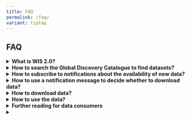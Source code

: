 ```yaml
---
title: FAQ
permalink: /faq/
variant: tiptap
---
```

<h2>FAQ</h2>
<p></p>
<div data-type="detailGroup" class="isomer-accordion isomer-accordion-white">
<details class="isomer-details">
<summary><strong>What is WIS 2.0?</strong>
</summary>
<div data-type="detailsContent" class="isomer-details-content">
<p>WIS2 has been designed to meet the shortfalls of the current WIS and GTS,
support Resolution 1 (Cg-Ext(2021)) – WMO Unified Policy for the International
Exchange of Earth System Data (<em><a href="https://library.wmo.int/idurl/4/57850" rel="noopener noreferrer nofollow" target="_blank"><u>World Meteorological Congress: Abridged Final Report of the Extraordinary Session</u></a></em> (WMO-No.
1281)), support the Global Basic Observing Network (GBON) and meet the
demand for high data volume, variety, velocity and veracity.</p>
<p>WIS2 technical framework is based around three foundational pillars: leveraging
open standards, simpler data exchange and cloud-ready solutions.</p>
</div>
</details>
<details class="isomer-details">
<summary><strong>How to search the Global Discovery Catalogue to find datasets?</strong>
</summary>
<div data-type="detailsContent" class="isomer-details-content">
<p>The first step to using data published via WIS2 is to determine which
dataset or datasets contains the data that is needed. To do this, a data
consumer may browse discovery metadata provided by the Global Discovery
Catalogue. Discovery metadata follows a standard scheme (see Manual on
WIS, Volume II – Appendix F: WMO Core Metadata Profile). A data consumer
may discover a dataset using keywords, geographic area of interest, temporal
information, or free text. Matching search results from the Global Discovery
Catalogue provide high-level information (title, description, keywords,
spatiotemporal extents, data policy, licensing, contact information), from
which a data consumer can assess and evaluate their interest in accessing/downloading
data associated with the dataset record.</p>
<p>A key component of dataset records in the Global Discovery Catalogue is
that of "actionable" links. A dataset record provides one to many links
that clearly identify the nature and purpose of the link (informational,
direct download, API, subscription) so that the data consumer can interact
with the data accordingly. For example, a dataset record may include a
link to subscribe to notifications (see below: How to subscribe to notifications
about the availability of new data) about the data, or an API, or an offline
archive retrieval service.</p>
<p>The Global Discovery Catalogue is accessible via an API and provides a
low barrier mechanism. Internet search engines are able to index the discovery
metadata in the Global Discovery Catalogue, thereby providing data consumers
with an alternative means to search for WIS2 data.</p>
</div>
</details>
<details class="isomer-details">
<summary><strong>How to subscribe to notifications about the availability of new data?</strong>
</summary>
<div data-type="detailsContent" class="isomer-details-content">
<p>WIS2 provides notifications about updates to datasets; for example, when
a new observation record from an automatic weather station is added to
a dataset of surface observations. Notifications are published on message
brokers. Where data consumers need to use data rapidly once it has been
published (such as input to a weather prediction model), they should subscribe
to one or more Global Broker to get notifications messages using Message
Queuing Telemetry Transport (MQTT) protocol.</p>
<p>In WIS2, notifications are republished by Global Brokers to ensure resilient
distribution. Consequently, there will be multiple places where one can
subscribe. Data consumers requiring real-time notifications must subscribe
to Global Brokers. A data consumer should subscribe to more than one Global
Broker, thereby ensuring that notifications continue to be received if
a Global Broker instance fails.</p>
<p>A dataset in WIS2 is associated with a unique <em>topic</em>. Notifications
about updates to a dataset are published to the associated topic. Topics
are organized according to a standard scheme (see the <em>Manual on WIS</em>,
Volume II - Appendix D: WIS2 Topic Hierarchy).</p>
<p>A data consumer can find the appropriate topic to subscribe to either
by searching the Global Discovery Catalogue, using an Internet search engine,
or by browsing the topic hierarchy on a Message Broker.</p>
<p>WIS2 uses Global Caches to distribute core data, as defined in the Unified
Data Policy (Resolution 1 (Cg-Ext (2021))). Each Global Cache republishes
core data on its own highly available data server and publishes a new notification
message advertising the availability of that data from the Global Cache
location.</p>
<p>Notifications from WIS2 Nodes and Global Caches are published on different
topics: The root topic used by WIS2 Nodes is <code>origin</code>, while
the root topic used by Global Caches is <code>cache</code>. Other than the
root, the topic hierarchy is identical. For example, for synoptic weather
observations published by Environment Canada:</p>
<ul>
<li>
<p>Environment and Climate Change Canada, Meteorological Service of Canada’s
WIS2 Node publishes to: <code>origin/a/wis2/ca-eccc-msc/data/core/weather/surface-based-observations/synop</code>
</p>
</li>
<li>
<p>Global Caches publish to: <code>cache/a/wis2/ca-eccc-msc/data/core/weather/surface-based-observations/synop</code>
</p>
</li>
</ul>
<p>As per clause 3.2.13 of the <em>Manual on WIS</em>, Volume II, data consumers
should access core data from the Global Caches. Consequently, they need
to subscribe to the <code>cache</code> topic hierarchy to receive the notifications
from Global Caches, each of which provides a link (that is, URL) to download
from the respective Global Cache’s data server.</p>
</div>
</details>
<details class="isomer-details">
<summary><strong>How to use a notification message to decide whether to download data?</strong>
</summary>
<div data-type="detailsContent" class="isomer-details-content">
<p>On receipt of a notification message, a data consumer needs to decide
whether to download the newly available data. The content of the notification
message provides the information needed to make this decision. For details
of the specification, see the <em>Manual on WIS</em>, Volume II - Appendix
E: WIS2 Notification Message.</p>
<p>In many cases, data consumers will use a software application to determine
whether or not to download the data. This section provides insight about
what happens.</p>
<p>When subscribing to multiple Global Brokers the data consumer will receive
multiple copies of a notification message. Each notification message has
a unique identifier, defined using the <code>id</code> property. Duplicate
messages should be discarded.</p>
<p>The core data will be available from both a WIS2 Node and Global Caches,
each of which publishes a different notification message advertising an
alternative location from where the data can be downloaded. Because these
are different messages, they will have different identifiers. However,
each of these messages refers to the same data object, which is uniquely
identified in the notification message using the data_id property. Notification
messages from different sources can easily be compared to determine if
they refer to the same data. By subscribing to the cache root topic, data
consumers will only receive notifications about data available from the
Global Caches. The origin root topic should be used when subscribing to
notifications about recommended data. Data consumers should not subscribe
to the origin root topic for notifications about core data because notification
messages provided on these topics will refer to data published directly
on the WIS2 Nodes (referred to as, the "origin").</p>
<p>Data consumers need to consider their strategy for managing these duplicate
messages. From a data perspective, it does not matter which Global Cache
instance is used – they will all provide an identical copy of the data
object published by the originating WIS2 Node. The simplest strategy is
to accept the first notification message and download it from the Global
Cache instance that the message refers to by using a URL for the data object
at that Global Cache instance. Alternatively, a data consumer may have
a preferred Global Cache instance, for example, that is located in their
region. Whichever Global Cache instance is chosen, data consumers will
need to implement logic to discard duplicate notification messages based
on <code>id</code> and duplicate data objects based on <code>data_id</code>.</p>
<p>A notification message also provides a small amount of metadata about
the data object it references such as location and time. Data consumers
can use this metadata to decide if the data object referenced in the message
should be downloaded. This is known as client-side filtering.</p>
<p>The notification message should also include the metadata identifier for
the dataset to which the data object belongs. A data consumer can use the
metadata identifier to search the Global Discovery Catalogue and discover
more about the data - in particular, whether there are any conditions on
the use of this data.</p>
</div>
</details>
<details class="isomer-details">
<summary><strong>How to download data?</strong>
</summary>
<div data-type="detailsContent" class="isomer-details-content">
<p>Links to where data can be accessed are made available through dataset
discovery metadata (via the Global Discovery Catalogue) and/or data notification
messages (via Global Brokers). Links can be used to directly download the
data (according to the network protocol and content description provided
in the link) using a mechanism appropriate to the workflow of the data
consumer. This could include web and/or desktop applications, custom tooling,
or other approaches.</p>
<p>A discovery metadata record or notification message may provide more than
one download link. The preferred link will be identified as "canonical"
(link relation: "rel": "canonical").</p>
<p>Where data is provided through an interactive web service, a canonical
link that provides a URL where one can directly download a data object
may be complemented with an additional link providing the URL for the root
of the web service from where one can interact with or query the entire
dataset.</p>
<p>If a download link implements access control (for example, the data consumer
needs to take some additional action(s) to download the data object), the
download link will contain a security object that provides the pertinent
information (such as the access control mechanism used and where/how a
data consumer would need to register to request access).</p>
</div>
</details>
<details class="isomer-details">
<summary><strong>How to use the data?</strong>
</summary>
<div data-type="detailsContent" class="isomer-details-content">
<p>Data is shared on WIS2 in accordance with the Unified Data Policy (Resolution
1 (Cg-Ext (2021))). This data policy describes two categories of data:
core and recommended.</p>
<ul>
<li>
<p>Core data is considered essential for the provision of services for the
protection of life and property and the well-being of all nations. Core
data is provided on a free and unrestricted basis, without charge and with
no conditions on use.</p>
</li>
<li>
<p>Recommended data is exchanged on WIS2 in support of Earth system monitoring
and prediction efforts. Recommended data <em>may</em> be provided with conditions
on use and/or subject to a license.</p>
</li>
</ul>
<p>Furthermore, the Unified Data Policy (Resolution 1 (Cg-Ext (2021))) encourages
attribution of the source of the data in all cases. In this way, credit
is given to those who have expended effort and resources in collecting,
curating, generating, or processing the data. Attribution provides visibility
of who is using data which, for many organizations, provides necessary
evidence to justify continued provision of and updates to the data.</p>
<p>Details of the applicable WMO data policy and any rights or licenses associated
with data are provided in the discovery metadata that accompanies the data.
Discovery metadata records are available from the Global Discovery Catalogue.</p>
<p>The <em>Manual on WIS</em>, Volume II – Appendix F: WMO Core Metadata Profile,
section 1.18 Properties / WMO data policy provides details on how data
policy, rights and/or licenses are described in the discovery metadata.</p>
<p>When using data from WIS2, data consumers:</p>
<ul>
<li>
<p>Shall respect the conditions of use applicable to the data as expressed
in the WMO data policy, rights statements, or licenses.</p>
</li>
<li>
<p>Should attribute the source of the data.</p>
</li>
</ul>
</div>
</details>
<details class="isomer-details">
<summary><strong>Further reading for data consumers</strong>
</summary>
<div data-type="detailsContent" class="isomer-details-content">
<p></p>
</div>
</details>
<details class="isomer-details">
<summary></summary>
<div data-type="detailsContent" class="isomer-details-content">
<p></p>
</div>
</details>
</div>
<p></p>